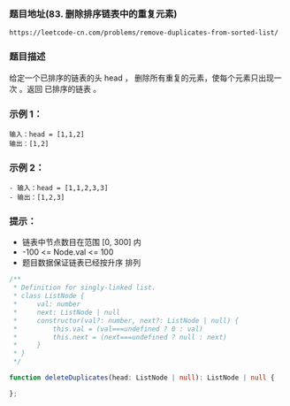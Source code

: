 ### 题目地址(83.  删除排序链表中的重复元素)
`https://leetcode-cn.com/problems/remove-duplicates-from-sorted-list/`

### 题目描述

给定一个已排序的链表的头 head ， 删除所有重复的元素，使每个元素只出现一次 。返回 已排序的链表 。

### 示例 1：

```
输入：head = [1,1,2]
输出：[1,2]
```

### 示例 2：

```
- 输入：head = [1,1,2,3,3]
- 输出：[1,2,3]
```

### 提示：

- 链表中节点数目在范围 [0, 300] 内
- -100 <= Node.val <= 100
- 题目数据保证链表已经按升序 排列

```ts
/**
 * Definition for singly-linked list.
 * class ListNode {
 *     val: number
 *     next: ListNode | null
 *     constructor(val?: number, next?: ListNode | null) {
 *         this.val = (val===undefined ? 0 : val)
 *         this.next = (next===undefined ? null : next)
 *     }
 * }
 */

function deleteDuplicates(head: ListNode | null): ListNode | null {

};
```